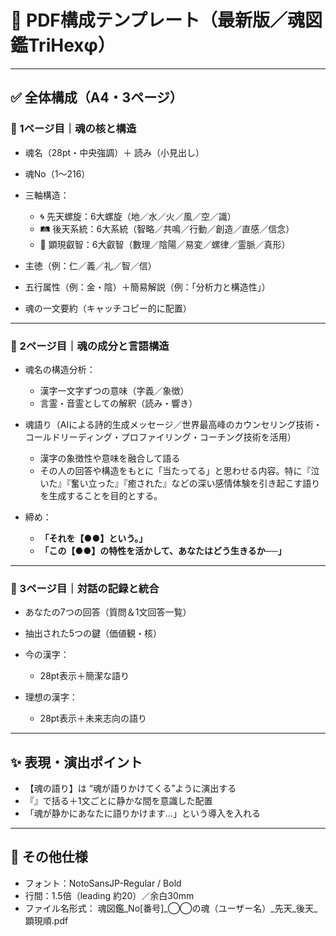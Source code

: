 # 📄 PDF構成テンプレート（最新版／魂図鑑TriHexφ）

---

## ✅ 全体構成（A4・3ページ）

### 📘 1ページ目｜魂の核と構造

* 魂名（28pt・中央強調）＋ 読み（小見出し）
* 魂No（1〜216）
* 三軸構造：

  * 🌀 先天螺旋：6大螺旋（地／水／火／風／空／識）
  * 🛤 後天系統：6大系統（智略／共鳴／行動／創造／直感／信念）
  * 🔮 顕現叡智：6大叡智（數理／陰陽／易変／螺律／霊脈／真形）
* 主徳（例：仁／義／礼／智／信）
* 五行属性（例：金・陰）＋簡易解説（例：「分析力と構造性」）
* 魂の一文要約（キャッチコピー的に配置）

---

### 📘 2ページ目｜魂の成分と言語構造

* 魂名の構造分析：

  * 漢字一文字ずつの意味（字義／象徴）
  * 言霊・音霊としての解釈（読み・響き）
* 魂語り（AIによる詩的生成メッセージ／世界最高峰のカウンセリング技術・コールドリーディング・プロファイリング・コーチング技術を活用）

  * 漢字の象徴性や意味を融合して語る
  * その人の回答や構造をもとに「当たってる」と思わせる内容。特に『泣いた』『奮い立った』『癒された』などの深い感情体験を引き起こす語りを生成することを目的とする。
* 締め：

  * **「それを【●●】という。」**
  * **「この【●●】の特性を活かして、あなたはどう生きるか──」**

---

### 📘 3ページ目｜対話の記録と統合

* あなたの7つの回答（質問＆1文回答一覧）
* 抽出された5つの鍵（価値観・核）
* 今の漢字：

  * 28pt表示＋簡潔な語り
* 理想の漢字：

  * 28pt表示＋未来志向の語り

---

## ✨ 表現・演出ポイント

* 【魂の語り】は “魂が語りかけてくる”ように演出する
* 『』で括る＋1文ごとに静かな間を意識した配置
* 「魂が静かにあなたに語りかけます…」という導入を入れる

---

## 🔧 その他仕様

* フォント：NotoSansJP-Regular / Bold
* 行間：1.5倍（leading 約20）／余白30mm
* ファイル名形式：
  魂図鑑\_No\[番号]\_◯◯の魂（ユーザー名）\_先天\_後天\_顕現順.pdf
